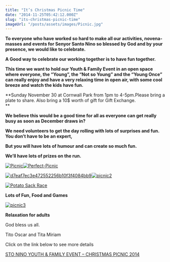 ```yaml
---
title: "It’s Christmas Picnic Time"
date: "2014-11-25T05:42:12.000Z"
slug: "its-christmas-picnic-time"
imageUrl: "/posts/assets/images/Picnic.jpg"
---
```


**To everyone who have worked so hard to make all our activities, novena-masses and events for Senyor Santo Nino so blessed by God and by your presence, we would like to celebrate.**

**A Good way to celebrate our working together is to have fun together.**

**This time we want to hold our Youth & Family Event in an open space where everyone, the “****Young****”, the “****Not so Young****” and the “****Young Once****” can really enjoy and have a very relaxing time in open air, with some cool breeze and watch the kids have fun.**

**Sunday November 30 at Cornwall Park from 1pm to 4-5pm.Please bring a plate to share. Also bring a 10$ worth of gift for Gift Exchange.  
**

**We believe this would be a good time for all as everyone can get really busy as soon as December draws in?**

**We need volunteers to get the day rolling with lots of surprises and fun. You don’t have to be an expert,**

**But you will have lots of humour and can create so much fun.**

**We’ll have lots of prizes on the run.**

[![Picnic](https://i0.wp.com/santonino-nz.org/wp-content/uploads/2014/10/Picnic.jpg?resize=387%2C167)](https://i0.wp.com/santonino-nz.org/wp-content/uploads/2014/10/Picnic.jpg)[![Perfect-Picnic](https://i0.wp.com/santonino-nz.org/wp-content/uploads/2014/10/Perfect-Picnic.jpg?resize=276%2C166)](https://i0.wp.com/santonino-nz.org/wp-content/uploads/2014/10/Perfect-Picnic.jpg)

[![d7eaf7ec3e472552256b10f3f4084bb9](https://i0.wp.com/santonino-nz.org/wp-content/uploads/2014/10/d7eaf7ec3e472552256b10f3f4084bb9.jpg?resize=304%2C437)](https://i0.wp.com/santonino-nz.org/wp-content/uploads/2014/10/d7eaf7ec3e472552256b10f3f4084bb9.jpg)[![picnic2](https://i0.wp.com/santonino-nz.org/wp-content/uploads/2014/10/picnic2.jpg?resize=358%2C435)](https://i0.wp.com/santonino-nz.org/wp-content/uploads/2014/10/picnic2.jpg)

[![Potato Sack Race](https://i0.wp.com/santonino-nz.org/wp-content/uploads/2014/10/Potato-Sack-Race.jpg?resize=401%2C266)](https://i0.wp.com/santonino-nz.org/wp-content/uploads/2014/10/Potato-Sack-Race.jpg)

**Lots of Fun, Food and Games**

[![picnic3](https://i0.wp.com/santonino-nz.org/wp-content/uploads/2014/10/picnic3.jpg?resize=404%2C269)](https://i0.wp.com/santonino-nz.org/wp-content/uploads/2014/10/picnic3.jpg)

**Relaxation for adults**

God bless us all.

Tito Oscar and Tita Miriam

Click on the link below to see more details

[STO NINO YOUTH & FAMILY EVENT – CHRISTMAS PICNIC 2014](http://santonino-nz.org/wp-content/uploads/2014/10/STO-NINO-YOUTH-FAMILY-EVENT-CHRISTMAS-PICNIC-2014.docx)